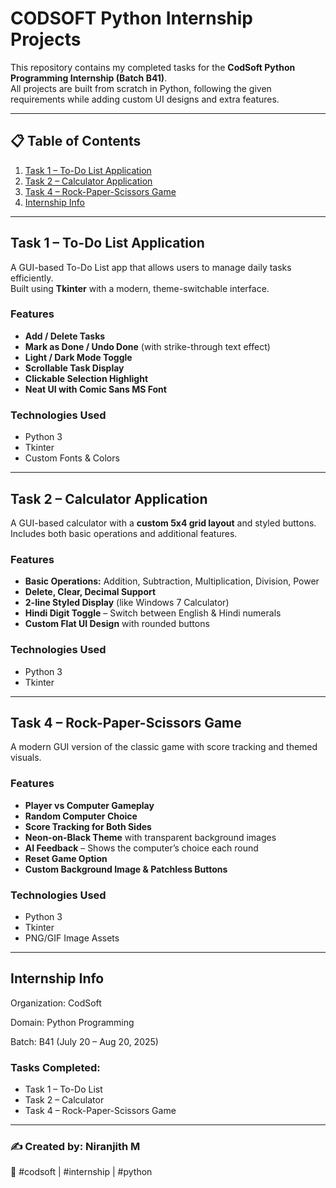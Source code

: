 
# CODSOFT Python Internship Projects

This repository contains my completed tasks for the **CodSoft Python Programming Internship (Batch B41)**.  
All projects are built from scratch in Python, following the given requirements while adding custom UI designs and extra features.

---

## 📋 Table of Contents
1. [Task 1 – To-Do List Application](#task-1--to-do-list-application)
2. [Task 2 – Calculator Application](#task-2--calculator-application)
3. [Task 4 – Rock-Paper-Scissors Game](#task-4--rock-paper-scissors-game)
4. [Internship Info](#internship-info)

---

## **Task 1 – To-Do List Application**
A GUI-based To-Do List app that allows users to manage daily tasks efficiently.  
Built using **Tkinter** with a modern, theme-switchable interface.

### Features
- **Add / Delete Tasks**
- **Mark as Done / Undo Done** (with strike-through text effect)
- **Light / Dark Mode Toggle**
- **Scrollable Task Display**
- **Clickable Selection Highlight**
- **Neat UI with Comic Sans MS Font**

### Technologies Used
- Python 3
- Tkinter
- Custom Fonts & Colors

---

## **Task 2 – Calculator Application**
A GUI-based calculator with a **custom 5x4 grid layout** and styled buttons.  
Includes both basic operations and additional features.

### Features
- **Basic Operations:** Addition, Subtraction, Multiplication, Division, Power
- **Delete, Clear, Decimal Support**
- **2-line Styled Display** (like Windows 7 Calculator)
- **Hindi Digit Toggle** – Switch between English & Hindi numerals
- **Custom Flat UI Design** with rounded buttons

### Technologies Used
- Python 3
- Tkinter

---

## **Task 4 – Rock-Paper-Scissors Game**
A modern GUI version of the classic game with score tracking and themed visuals.

### Features
- **Player vs Computer Gameplay**
- **Random Computer Choice**
- **Score Tracking for Both Sides**
- **Neon-on-Black Theme** with transparent background images
- **AI Feedback** – Shows the computer’s choice each round
- **Reset Game Option**
- **Custom Background Image & Patchless Buttons**

### Technologies Used
- Python 3
- Tkinter
- PNG/GIF Image Assets

---

##  **Internship Info**
Organization: CodSoft

Domain: Python Programming

Batch: B41 (July 20 – Aug 20, 2025)

### Tasks Completed:
- Task 1 – To-Do List
- Task 2 – Calculator
- Task 4 – Rock-Paper-Scissors Game
  
---

### **✍ Created by: Niranjith M**
📅 #codsoft | #internship | #python
